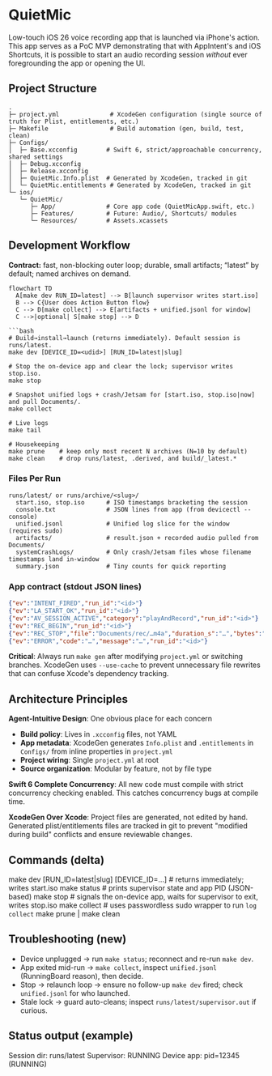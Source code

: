 # QuietMic

Low-touch iOS 26 voice recording app that is launched via iPhone's action. This app serves as a PoC MVP demonstrating that with AppIntent's and iOS Shortcuts, it is possible to start an audio recording session *without* ever foregrounding the app or opening the UI.

## Project Structure

```
.
├─ project.yml              # XcodeGen configuration (single source of truth for Plist, entitlements, etc.)
├─ Makefile                 # Build automation (gen, build, test, clean)
├─ Configs/
│  ├─ Base.xcconfig        # Swift 6, strict/approachable concurrency, shared settings
│  ├─ Debug.xcconfig
│  ├─ Release.xcconfig
│  ├─ QuietMic.Info.plist  # Generated by XcodeGen, tracked in git
│  └─ QuietMic.entitlements # Generated by XcodeGen, tracked in git
└─ ios/
   └─ QuietMic/
      ├─ App/              # Core app code (QuietMicApp.swift, etc.)
      ├─ Features/         # Future: Audio/, Shortcuts/ modules
      └─ Resources/        # Assets.xcassets
```

## Development Workflow

**Contract:** fast, non-blocking outer loop; durable, small artifacts; “latest” by default; named archives on demand.

```mermaid
flowchart TD
  A[make dev RUN_ID=latest] --> B[launch supervisor writes start.iso]
  B --> C{User does Action Button flow}
  C --> D[make collect] --> E[artifacts + unified.jsonl for window]
  C -->|optional| S[make stop] --> D

```bash
# Build→install→launch (returns immediately). Default session is runs/latest.
make dev [DEVICE_ID=<udid>] [RUN_ID=latest|slug]

# Stop the on-device app and clear the lock; supervisor writes stop.iso.
make stop

# Snapshot unified logs + crash/Jetsam for [start.iso, stop.iso|now] and pull Documents/.
make collect

# Live logs
make tail

# Housekeeping
make prune    # keep only most recent N archives (N=10 by default)
make clean    # drop runs/latest, .derived, and build/_latest.*
```

### Files Per Run
```
runs/latest/ or runs/archive/<slug>/
  start.iso, stop.iso      # ISO timestamps bracketing the session
  console.txt              # JSON lines from app (from devicectl --console)
  unified.jsonl            # Unified log slice for the window (requires sudo)
  artifacts/               # result.json + recorded audio pulled from Documents/
  systemCrashLogs/         # Only crash/Jetsam files whose filename timestamps land in-window
  summary.json             # Tiny counts for quick reporting
```

### App contract (stdout JSON lines)

```json
{"ev":"INTENT_FIRED","run_id":"<id>"}
{"ev":"LA_START_OK","run_id":"<id>"}
{"ev":"AV_SESSION_ACTIVE","category":"playAndRecord","run_id":"<id>"}
{"ev":"REC_BEGIN","run_id":"<id>"}
{"ev":"REC_STOP","file":"Documents/rec/…m4a","duration_s":"…","bytes":"…","run_id":"<id>"}
{"ev":"ERROR","code":"…","message":"…","run_id":"<id>"}
```

**Critical**: Always run `make gen` after modifying `project.yml` or switching branches. XcodeGen uses `--use-cache` to prevent unnecessary file rewrites that can confuse Xcode's dependency tracking.

## Architecture Principles

**Agent-Intuitive Design**: One obvious place for each concern
- **Build policy**: Lives in `.xcconfig` files, not YAML
- **App metadata**: XcodeGen generates `Info.plist` and `.entitlements` in `Configs/` from inline properties in `project.yml`
- **Project wiring**: Single `project.yml` at root
- **Source organization**: Modular by feature, not by file type

**Swift 6 Complete Concurrency**: All new code must compile with strict concurrency checking enabled. This catches concurrency bugs at compile time.

**XcodeGen Over Xcode**: Project files are generated, not edited by hand. Generated plist/entitlements files are tracked in git to prevent "modified during build" conflicts and ensure reviewable changes.

## Commands (delta)

make dev [RUN_ID=latest|slug] [DEVICE_ID=…]  # returns immediately; writes start.iso
make status                                   # prints supervisor state and app PID (JSON-based)
make stop                                     # signals the on-device app, waits for supervisor to exit, writes stop.iso
make collect                                  # uses passwordless sudo wrapper to run `log collect`
make prune | make clean

## Troubleshooting (new)
- Device unplugged → run `make status`; reconnect and re-run `make dev`.
- App exited mid-run → `make collect`, inspect `unified.jsonl` (RunningBoard reason), then decide.
- Stop → relaunch loop → ensure no follow-up `make dev` fired; check `unified.jsonl` for who launched.
- Stale lock → guard auto-cleans; inspect `runs/latest/supervisor.out` if curious.

## Status output (example)
Session dir: runs/latest
Supervisor: RUNNING
Device app: pid=12345 (RUNNING)
